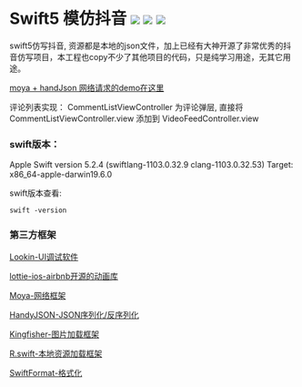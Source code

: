 #  Swift5 模仿抖音 ![](https://img.shields.io/badge/swift-5.0-green) ![](https://img.shields.io/badge/license-MIT-blue) ![](https://img.shields.io/badge/Platforms-iOS-brightgreen)

swift5仿写抖音, 资源都是本地的json文件，加上已经有大神开源了非常优秀的抖音仿写项目，本工程也copy不少了其他项目的代码，只是纯学习用途，无其它用途。

[moya + handJson 网络请求的demo在这里](https://github.com/yanmingLiu/MoyaHandyJSONNetworking)

评论列表实现：
CommentListViewController 为评论弹层, 直接将CommentListViewController.view 添加到 VideoFeedController.view

### swift版本：
Apple Swift version 5.2.4 (swiftlang-1103.0.32.9 clang-1103.0.32.53)
Target: x86_64-apple-darwin19.6.0

swift版本查看:
```
swift -version
```

### 第三方框架

[Lookin-UI调试软件](https://github.com/QMUI/LookinServer)

[lottie-ios-airbnb开源的动画库](https://github.com/airbnb/lottie-ios)

[Moya-网络框架](https://github.com/Moya/Moya)

[HandyJSON-JSON序列化/反序列化](https://github.com/alibaba/HandyJSON)

[Kingfisher-图片加载框架](https://github.com/onevcat/Kingfisher)

[R.swift-本地资源加载框架](https://github.com/mac-cain13/R.swift)

[SwiftFormat-格式化](https://github.com/nicklockwood/SwiftFormat)
